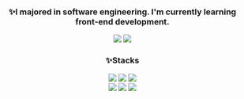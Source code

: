 <div align=center>
  <div>
    <h3>✨I majored in software engineering. I'm currently learning front-end development.</h3>
    <img src="https://github-readme-stats.vercel.app/api?username=dongrri22&show_icons=true" />
    <img src="https://github-readme-stats.vercel.app/api/top-langs/?username=dongrri22&layout=compact"/>
  </div>             
  <div>
    <h3>✨Stacks</h3>
        <img src="https://img.shields.io/badge/React-20232a?style=for-the-badge&logo=React&logoColor=61DAFB" />
    <img src="https://img.shields.io/badge/JavaScript-F7DF1E?style=for-the-badge&logo=javascript&logoColor=black" /> 
    <img src="https://img.shields.io/badge/Typescript-3178C6?style=for-the-badge&amp;logo=Typescript&amp;logoColor=white"/>
        <br>
    <img src="https://img.shields.io/badge/HTML5-E34F26?style=for-the-badge&logo=html5&logoColor=white" />
    <img src="https://img.shields.io/badge/CSS3-1572B6?style=for-the-badge&logo=Css3&logoColor=white" />
    <img src="https://img.shields.io/badge/React Native-61DAFB?style=for-the-badge&amp;logo=React&amp;logoColor=black">
  </div>
</div>

<!--
**dongrri22/dongrri22** is a ✨ _special_ ✨ repository because its `README.md` (this file) appears on your GitHub profile.
-->
